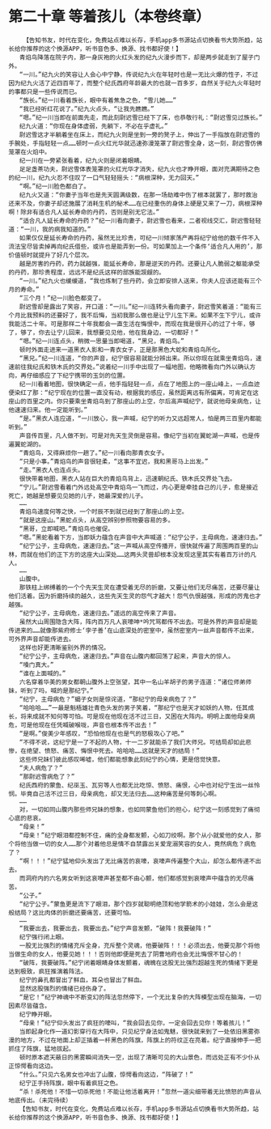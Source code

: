 # 第二十章 等着孩儿（本卷终章）
        【告知书友，时代在变化，免费站点难以长存，手机app多书源站点切换看书大势所趋，站长给你推荐的这个换源APP，听书音色多、换源、找书都好使！】
       青焰鸟降落在院子内，那一身灰袍的火红头发的纪九火漫步而下，却是两步就走到了屋子门外。
       “一川。”纪九火的笑容让人会心中宁静，传说纪九火在年轻时也是一无比火爆的性子，不过因为纪九火活了近四百年了，而整个纪氏西府年龄最大的也就一百多岁，自然关于纪九火年轻时的事都只是一些传说而已。
       “族长。”纪一川看着族长，眼中有着焦急之色，“雪儿她……”
       “我已经听红花说了。”纪九火点头，“让我先瞧瞧。”
       “嗯。”纪一川当即在前面先走，而此刻尉迟雪已经下了床，也恭敬行礼：“尉迟雪见过族长。”
       纪九火道：“你现在身体虚弱，先躺下，不必在乎虚礼。”
       尉迟雪这才半躺着坐在床上，而纪九火则是坐到一旁的凳子上，伸出了一手指放在尉迟雪的手腕处，手指轻轻一点……顿时一点火红光华就迅速弥漫笼罩了尉迟雪全身，这一刻，尉迟雪仿佛笼罩在火焰中。
       纪一川在一旁紧张看着，纪九火则是闭着眼睛。
       足足盏茶功夫，尉迟雪体表笼罩的火红光华才消失，纪九火也才睁开眼，面对充满期待之色的纪一川，纪九火忍不住叹了一口气轻轻摇头：“病根深种，无力回天。”
       “啊。”纪一川脸色都白了。
       纪九火又道：“你妻子当年也是先天圆满级数，在那一场劫难中伤了根本就罢了，那时救治还来不及，你妻子却还施展了消耗生机的秘术……在已经重伤的身体上硬是又来了一刀，病根深种啊！除非有适合凡人延长寿命的丹药，否则是别无它法。”
       “适合凡人延长寿命的丹药？”纪一川看向妻子，尉迟雪也看来，二者视线交汇，尉迟雪轻轻道：“一川，我的病我知道的。”
       如果仅仅是延长寿命的丹药，虽然无比珍贵，可纪一川倾家荡产再将纪宁给他的数千件不入流法宝尽皆卖掉再向纪氏借些，或许也是能弄到一份。可如果加上一个条件‘适合凡人用的’，那价值顿时就提升了好几个层次。
       越是厉害的丹药，药力就越强，能延长寿命，那是逆天的丹药。还要让凡人脆弱之躯能承受的丹药，那珍贵程度，远远不是纪氏这样的部族能觊觎的。
       “一川。”纪九火也缓缓道，“我也炼制了些丹药，会立即安排人送来，你夫人应该还能有三个月的寿命。”
       “三个月！”纪一川脸色都变了。
       尉迟雪却是露出了笑容，开口道：“一川。”纪一川连转头看向妻子，尉迟雪笑着道：“能有三个月比我预料的还要好了，我不后悔，当初我那么做也是让宁儿生下来。如果不生下宁儿，或许我能活二十年。可是那样二十年我都会一直生活在悔恨中，而现在我是很开心的过了十年，够了，够了，你去让宁儿回来，我想要见见他，他在我身边，一切都好！”
       “嗯。”纪一川连点头，稍微一思量当即喝道，“黑兄，青焰鸟。”
       顿时外面走进来一道黑衣人影和一青衣女子，正是那黑色大蛇和青焰鸟所化。
       “黑兄。”纪一川连道，“你的声音，纪宁很容易就能分辨出来。所以你现在就乘坐青焰鸟，速速前往我纪氏和铁木氏的交界处。”说着纪一川手中出现了一幅地图，他略微看向门外以确认方向，再仔细感应了下纪宁携带的玉剑的位置。
       纪一川看着地图，很快确定一点，他手指轻轻一点，点在了地图上的一座山峰上，一点血迹便染红了那：“纪宁现在的位置一直没有动，根据我的感应，虽然距离远有所偏离，可肯定在这座山的百里之内。你只要乘坐青焰鸟到了那座山的上空，尔后高声喊纪宁，就说他母亲病危，让他速速归来。他一定能听到。”
       “是。”黑衣人连应道，“一川放心，我一声喊，纪宁的听力又远超常人，怕是两三百里内都能听到。”
       声音传百里，凡人做不到，可是对先天生灵倒是容易。像纪宁当初在翼蛇湖一声喊，也是传遍翼蛇湖的。
       “青焰鸟，又得麻烦你一趟了。”纪一川看向那青衣女子。
       “只是小事。”青焰鸟的声音很轻柔，“这事不宜迟，我和黑哥马上出发。”
       “走。”黑衣人也连点头。
       很快带着地图，黑衣人站在巨大的青焰鸟背上，迅速朝纪氏、铁木氏交界处飞去。
       “宁儿。”尉迟雪看着门外远处高空中青焰鸟一飞而过，内心更是牵挂自己的儿子，愈是接近死亡，她越是想要见见她的儿子，她最深爱的儿子。
       ……
       青焰鸟速度何等之快，一个时辰不到就已经到了那座山的上空。
       “就是这座山。”黑蛇点头，从高空辨别参照物要容易的多。
       “黑哥，立即喊吧。”青焰鸟也催促。
       “嗯。”黑蛇看着下方，当即妖力蕴含在声音中大声喊道：“纪宁公子，主母病危，速速归去。”
       “纪宁公子，主母病危，速速归去。”这一声喊从高空传播开，很快就传遍了周围两百里的山林，而就在他们的正下方的这座大山深处……这两头灵兽却根本没发现这里其实有着百万计的凡人。
       ……
       山腹中。
       那铁柱上绑缚着的一个个先天生灵在遭受着无尽的折磨，又要让他们无尽痛苦，还要尽量让他们活着。因为折磨持续的越久，这些先天生灵的怨气才越大！怨气仇恨越强，形成的厉鬼也才越强。
       “纪宁公子，主母病危，速速归去。”遥远的高空传来了声音。
       虽然大山周围隐含大阵，阵内百万凡人哀嚎呻*吟咒骂都传不出去。可是外界的声音却是能传进来的……就像那紫府修士‘孛子善’在山底深处的密室中，虽然密室内一丝声音都传不出来，可外界声音却能传进去。
       这样也好更清晰鉴别外界的情况。
       “纪宁公子，主母病危，速速归去。”声音在山腹内都回荡了起来，声音大的惊人。
       “嗓门真大。”
       “谁在上面喊的。”
       六名穿着华美的男女都朝山腹外上空张望，其中一名山羊胡子的男子连道：“诸位师弟师妹，听到了吗，喊的是那纪宁。”
       “纪宁，主母病危？”蝎子女则是惊诧道，“那纪宁的母亲病危了？”
       “哈哈哈……”一最是魁梧雄壮青色头发的男子笑着，“那纪宁也是天才如妖的人物，任其成长，将来成就不知何等可怕。可是现在他现在活不过三日，又困在大阵内。明明上面他母亲病危，可是他现在任凭喊破喉咙，声音也根本传不出去！”
       “是啊。”俊美少年感叹，“恐怕他现在也是气的怒极攻心了吧。”
       “不得不说，这纪宁是一了不起的人物，十一二岁就能杀了我们大师兄。可结局却如此悲惨，在绝望、愤怒、痛苦、悔恨中死去。哈哈哈……这就是天才的结局！”
       这些师兄妹们彼此感叹唏嘘，他们都能想象此刻纪宁的心情，更是倍觉快意。
       “夫人病危了？”
       “那尉迟雪病危了？”
       纪氏西府的蒙鱼、纪巫玉、瓦穷等人也都无比吃惊、愤怒、痛恨，心中也对纪宁生出一丝怜悯。毕竟自己活不过三日，母亲病危，却又无法归去……这种痛苦是何等刺心啊。
       ……
       对，一切如同山腹内那些师兄妹的想象，也如同蒙鱼他们的担心，纪宁这一刻感觉到了痛彻心底的悲哀。
       “母亲！”
       “母亲！”纪宁眼泪都控制不住，痛的全身都发颤，心如刀绞啊。那个从小就爱他的女人，那个将他当做一切的女人……那个对着他总是情不自禁露出关爱宠溺笑容的女人，竟然病危？病危了？
       “啊！！！”纪宁猛地仰头发出了无比痛苦的哀嚎，哀嚎声传遍整个大山，却怎么都传递不出去。
       而洞府内的六名男女听到这哀嚎声甚至都不由心颤，他们都感觉到哀嚎声中蕴含的无尽痛苦。
       “公子。”
       “纪宁公子。”蒙鱼更是流下了眼泪，那个四岁就聪明绝顶和他学箭术的小娃娃，怎么会是这般结局？这比肉体的折磨还要痛苦，还要可怕。
       ……
       “我要出去，我要出去，我要出去。”纪宁声音发颤，“破阵！我要破阵！”
       纪宁强行闭上眼。
       一股无比强烈的情绪充斥全身，充斥整个灵魂，他要破阵！！！必须出去，他要见那个将他当做生命的女人，他要见她！！！否则他即便是死去了阴曹地府也会无比悔恨不甘心的！
       “破阵，我要破阵。”纪宁闭着眼睛身体发颤着，魂魄在这股无比强烈超越生死的情绪下更是达到极致，疯狂推演着阵法。
       纪宁的鼻孔都冒出了鲜血，耳朵也冒出了鲜血。
       显然这股强烈的情绪已经伤身了。
       “是它！”纪宁神魂中不断变幻的阵法忽然停下，一个无比复杂的大阵模型出现在脑海，一切因素尽皆蕴含。
       纪宁睁开眼。
       “母亲！”纪宁仰头发出了疯狂的嚎叫，“我会回去见你，一定会回去见你！等着孩儿！”
       当即起身化作一道幻影穿行在大阵中，只见纪宁身法如鬼魅，很快就来到了一处依旧黑雾弥漫的地方，不过在地面上却正插着一杆黑色的阵旗，阵旗上的符纹正在亮着。纪宁直接伸手一把抓住了阵旗，猛地拔起。
       顿时原本遮天蔽日的黑雾瞬间消失一空，出现了清晰可见的大山景色，而远处正有不少仆从正惊愕看向这边。
       “什么。”只见六名男女也冲出了山腹，惊愕看向这边，“阵破了！”
       纪宁正手持阵旗，眼中有着疯狂之色。
       “杀！杀死他！不惜一切杀死他！不能让他活着离开！”忽然一道尖细带着无比愤怒的声音从地底传出。（未完待续）
       【告知书友，时代在变化，免费站点难以长存，手机app多书源站点切换看书大势所趋，站长给你推荐的这个换源APP，听书音色多、换源、找书都好使！】